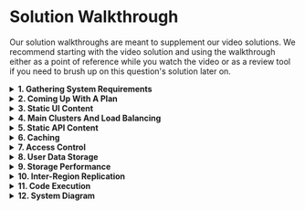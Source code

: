 # Solution Walkthrough

Our solution walkthroughs are meant to supplement our video solutions. We recommend starting with the video solution and using the walkthrough either as a point of reference while you watch the video or as a review tool if you need to brush up on this question's solution later on.

<details>
<summary><b>1. Gathering System Requirements</b></summary>
As with any systems design interview question, the first thing that we want to do is to gather system requirements; we need to figure out what system we're building exactly.

From the answers we were given to our clarifying questions (see Prompt Box), we're building the core AlgoExpert user flow, which includes users landing on the website, accessing questions, marking them as complete, writing code, running code, and having their code saved.

We don't need to worry about payments or authentication, and we don't need to go too deep into the code-execution engine.

We're building this platform for a global audience, with an emphasis on U.S. and India users, and we don't need to overly optimize our system's availability. We probably don't need more than two or three nines, because we're not building a health or security system, and this gets us somewhere between <b>8 hours and 3 days</b> of downtime per year, which is reasonable. All in all, this means that we don't need to worry <i>too</i> much about availability.

We care about latency and throughput within reason, but apart from the code-execution engine, this doesn't seem like a particularly difficult aspect of our system.
</details>


<details>
<summary><b>2. Coming Up With A Plan</b></summary>
It's important to organize ourselves and to lay out a clear plan regarding how we're going to tackle our design. What are the major, distinguishable components of our how system?

On the one hand, AlgoExpert has a lot of static content; the entire home page, for instance, is static, and it has a lot of images. On the other hand, AlgoExpert isn't <i>just</i> a static website; it clearly has a lot of dynamic content that users themselves can generate (code that they can write, for example). So we'll need to have a robust API backing our UI, and given that user content gets saved on the website, we'll also need a database backing our API.

We can divide our system into 3 core components:

<ul>
<li>Static UI content</li>
<li>Accessing and interacting with questions (question completion status, saving solutions, etc.)</li>
<li>Ability to run code</li>
</ul>

Note that the second bullet point will likely get further divided.
</details>



<details>
<summary><b>3. Static UI Content</b></summary>
For the UI static content, we can put public assets like images and JavaScript bundles in a blob store: <b>S3 or Google Cloud Storage</b>. Since we're catering to a global audience and we care about having a responsive website (especially the home page of the website), we might want to use a <b>Content Delivery Network</b> (CDN) to serve that content. This is especially important for a better mobile experience because of the slow connections that phones use.
</details>


<details>
<summary><b>4. Main Clusters And Load Balancing</b></summary>
For our main backend servers, we can have 2 primary clusters in the 2 important regions: U.S. and India.

We can have some DNS load balancing to route API requests to the cluster closest to the user issuing the requests, and within a region, we can have some <b>path-based load balancing</b> to separate our services (payments, authentication, code execution, etc.), especially since the code execution platform will probably need to run on different kinds of servers compared to those of the rest of the API. Each service can probably have a set of servers, and we can do some round-robin load balancing at that level (this is probably handled directly at the path-based load balancing layer).
</details>


<details>
<summary><b>5. Static API Content</b></summary>
There's a lot of static API content on AlgoExpert: namely, the list of questions and all of their solutions. We can store all of this data in a blob store for simplicity.
</details>


<details>
<summary><b>6. Caching</b></summary>
We can implement 2 layers of caching for this static API content.

We can have client-side caching; this will improve the user experience on the platform (users will only need to load questions once per session), and this will reduce the load on our backend servers (this will probably save 2-3 network calls per session).

We can also have some in-memory caching on our servers. If we approximate 100 questions with 10 languages and 5KB per solution, this should be less than <b>100 * 10 * 5000 bytes = 5MB</b> of total data to keep in memory, which is perfectly fine.

Since we were told that we want to make changes to static API content every couple of days and that we want those changes to be reflected in production as soon as possible, we can invalidate, evict and replace the data in our server-side caches every 30 minutes or so.
</details>


<details>
<summary><b>7. Access Control</b></summary>
Whenever you're designing a system, it's important to think about any potential access control that needs to be implemented. In the case of AlgoExpert, there's straightforward access control with regards to question content: users who haven't purchased AlgoExpert can't access individual questions. We can implement this fairly easily by just making some internal API call whenever a user requests our static API content to figure out if the user owns the product before returning the full content for questions.
</details>


<details>
<summary><b>8. User Data Storage</b></summary>
For user data, we have to design the storage of question completion status and of user solutions to questions. Since this data will have to be queried a lot, a SQL database like <b>Postgres or MySQL</b> seems like a good choice.

We can have 2 tables. The first table might be <b>question_completion_status</b>, which would probably have the following columns:

<ul>
<li>id: <i>integer</i>, primary key (an auto-incremented integer for instance)</li>
<li>user_id: <i>string</i>, references the id of the user (can be obtained from auth)</li>
<li>question_id: <i>string</i>, references the id of the question</li>
<li>completion_status: <i>string</i>, enum to represent the completion status of the question</li>
</ul>

We could have a uniqueness constraint on (user_id, question_id) and an index on user_id for fast querying.

The second table might be <b>user_solutions</b>:

<ul>
<li>id: <i>integer</i>, primary key (an auto-incremented integer for instance)</li>
<li>user_id: <i>string</i>, references the id of the user (can be obtained from auth)</li>
<li>question_id: <i>string</i>,references the id of the question</li>
<li>language: <i>string</i>, references the language of the solution</li>
<li>solution: <i>string</i>, contains the user's solution</li>
</ul>

We could have a uniqueness constraint on (<b>user_id, question_id, language</b>) and an index on <b>user_id</b> as well as one on <b>question_id</b>. If the number of languages goes up significantly, we might also want to index on language to allow for fast per-language querying so that the UI doesn't fetch all of a user's solutions at the same time (this might be a lot of data for slow connections).
</details>


<details>
<summary><b>9. Storage Performance</b></summary>
Marking questions as complete and typing code in the coding workspace (with a 1-3 second <B>debounce</b> for performance reasons) will issue API calls that write to the database. We likely won't get more than <b>1000 writes per second</b> given our user numbers (assuming roughly 10,000 users on the platform at any given point in time), which SQL databases can definitely handle.

We can have 2 major database servers, each serving our 2 main regions: 1 in North America and 1 in India (perhaps serving Southeast Asia). If need be, we can add a 3rd cluster serving Europe exclusively (or other parts of the world, as our platform grows).
</details>


<details>
<summary><b>10. Inter-Region Replication</b></summary>
Since we'll have 2 primary database servers, we'll need to keep them up to date with each other. Fortunately, users on AlgoExpert don't share user-generated content; this means that we don't need data that's written to 1 database server to immediately be written to the other database server (this would likely have eliminated the latency improvements we got by having regional databases).

That being said, we <i>do</i> need to keep our databases up to date with each other, since users might travel around the world and hit a different database server than their typical one.

For this, we can have some async replication between our database servers. The replication can occur every 12 hours, and we can adjust this according to behavior in the system and amount of data that gets replicated across continents.
</details>


<details>
<summary><b>11. Code Execution</b></summary>
First of all, we should implement some rate limiting. A service like code execution lends itself perfectly to rate limiting, and we can implement some tier-based rate limiting using a K-V Store like Redis to easily prevent DoS attacks. We can limit the number of code runs to once every second, 3 times per 5 seconds, and 5 times per minute. This will prevent DoS attacks through the code-execution API, but it'll still allow for a good user experience when running code.

Since we want 1-3 seconds of latency for running code, we need to keep a set of special servers--our "workers"-- ready to run code at all times. They can each clean up after running user code (remove extra generated files as a result of compilation, for example) so that they don’t need to be killed at any point. Our backend servers can contact a free worker and get the response from that worker when it's done running code (or if the code timed out), and our servers can return that to the UI in the same request.

Given that certain languages need to be compiled, we can estimate that it would take on average 1 second to compile and run the code for each language. People don’t run code that often, so we can expect 10 run-codes per second in total given roughly 10,000 users on the website at once, so we'll probably need 10-100 machines to satisfy our original latency requirement of 1-3 seconds per run-code (10 machines if 10 run-codes per second is accurate, more if we experience higher load).

This design scales horizontally with our number of users, and it can scale vertically to make running code even faster (more CPU == faster runs).

Lastly, we can have some logging and monitoring in our system, especially for running code (tracking run-code events per language, per user, per question, average response time, etc.). This will help us automatically scale our clusters when user demand goes up or down. This can also be useful to know if any malicious behavior is happening with the code-execution engine.
</details>


<details>
<summary><b>12. System Diagram</b></summary>
![image](https://user-images.githubusercontent.com/53181849/192137895-f9755026-3087-4344-8f99-0535238c2949.png)
</details>
